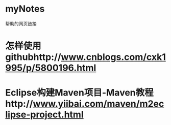 # myNotes
帮助的网页链接
#  怎样使用githubhttp://www.cnblogs.com/cxk1995/p/5800196.html
#  Eclipse构建Maven项目-Maven教程http://www.yiibai.com/maven/m2eclipse-project.html
